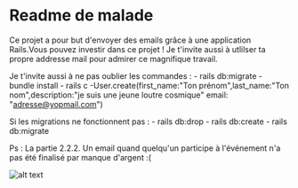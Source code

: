 # Readme de malade

Ce projet a pour but d'envoyer des emails grâce à une application Rails.Vous pouvez investir dans ce projet ! Je t'invite aussi à utlilser ta propre addresse mail pour admirer ce magnifique travail.

Je t'invite aussi à ne pas oublier les commandes : - rails db:migrate 
                                                   - bundle install
                                                   - rails c 
                                                      -User.create(first_name:"Ton prénom",last_name:"Ton nom",description:"je suis une jeune loutre cosmique" email: "adresse@yopmail.com")
                                                      
 Si les migrations ne fonctionnent pas : - rails db:drop
                                         - rails db:create
                                         - rails db:migrate

Ps : La partie 2.2.2. Un email quand quelqu'un participe à l'événement n'a pas été finalisé par manque d'argent :(


![alt text](https://cache.cosmopolitan.fr/data/photo/w1000_ci/4z/bebe-loutre.jpg)
